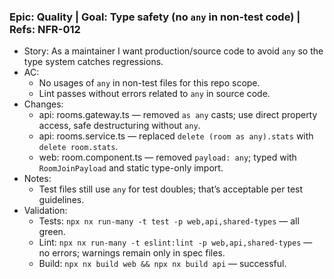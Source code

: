 ### Epic: Quality | Goal: Type safety (no `any` in non-test code) | Refs: NFR-012

- Story: As a maintainer I want production/source code to avoid `any` so the type system catches regressions.
- AC:
  - No usages of `any` in non-test files for this repo scope.
  - Lint passes without errors related to `any` in source code.
- Changes:
  - api: rooms.gateway.ts — removed `as any` casts; use direct property access, safe destructuring without `any`.
  - api: rooms.service.ts — replaced `delete (room as any).stats` with `delete room.stats`.
  - web: room.component.ts — removed `payload: any`; typed with `RoomJoinPayload` and static type-only import.
- Notes:
  - Test files still use `any` for test doubles; that’s acceptable per test guidelines.
- Validation:
  - Tests: `npx nx run-many -t test -p web,api,shared-types` — all green.
  - Lint: `npx nx run-many -t eslint:lint -p web,api,shared-types` — no errors; warnings remain only in spec files.
  - Build: `npx nx build web && npx nx build api` — successful.

